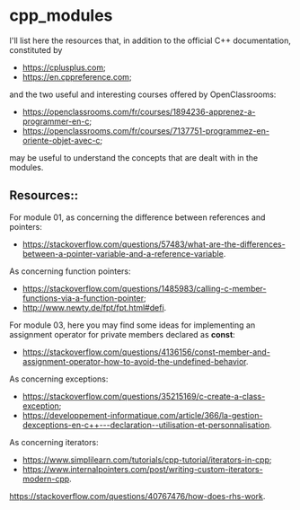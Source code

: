 # cpp_modules

I'll list here the resources that, in addition to the official C++ documentation, constituted by

* <https://cplusplus.com>;
* <https://en.cppreference.com>;

and the two useful and interesting courses offered by OpenClassrooms:

* <https://openclassrooms.com/fr/courses/1894236-apprenez-a-programmer-en-c>;
* <https://openclassrooms.com/fr/courses/7137751-programmez-en-oriente-objet-avec-c>;

may be useful to understand the concepts that are dealt with in the modules.

## Resources::

For module 01, as concerning the difference between references and pointers:

* <https://stackoverflow.com/questions/57483/what-are-the-differences-between-a-pointer-variable-and-a-reference-variable>.

As concerning function pointers:
* <https://stackoverflow.com/questions/1485983/calling-c-member-functions-via-a-function-pointer>;
* <http://www.newty.de/fpt/fpt.html#defi>.

For module 03, here you may find some ideas for implementing an assignment operator for private members declared as __const__:

* <https://stackoverflow.com/questions/4136156/const-member-and-assignment-operator-how-to-avoid-the-undefined-behavior>.

As concerning exceptions:

* <https://stackoverflow.com/questions/35215169/c-create-a-class-exception>;
* <https://developpement-informatique.com/article/366/la-gestion-dexceptions-en-c++---declaration--utilisation-et-personnalisation>.

As concerning iterators:

* <https://www.simplilearn.com/tutorials/cpp-tutorial/iterators-in-cpp>;
* <https://www.internalpointers.com/post/writing-custom-iterators-modern-cpp>.

<https://stackoverflow.com/questions/40767476/how-does-rhs-work>.
